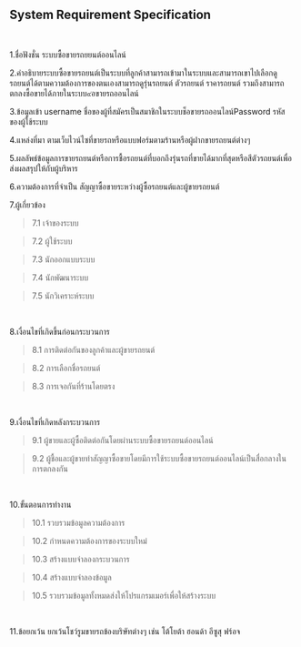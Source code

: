 ## System Requirement Specification

<br>

1.ชื่อฟังชั่น ระบบซื้อขายรถยยนต์ออนไลน์

2.คำอธิบายระบบซื้อขายรถยนต์เป็นระบบที่ลูกค้าสามารถเข้ามาในระบบและสามารถเขาไปเลือกดูรถยนต์ได้ตามความต้องการของตนเองสามารถดูรุ่นรถยนต์ ตัวรถยนต์ ราคารถยนต์ รวมถึงสามารถตกลงซื้อขายได้ภายในระบบ๙อขายรถออนไลน์

3.ข้อมูลเข้า username ชื่อของผู้ที่สมัครเป็นสมาชิกในระบบช็อขายรถออนไลน์Password รหัสของผู้ใช้ระบบ

4.แหล่งที่มา ตามเว็บไวน์ไซที่ขายรถหรือแบบฟอร์มตามร้านหรือผู้ฝากขายรถยนต์ต่างๆ

5.ผลลัพธ์ข้อมูลการขายรถยนต์หรือการชื้อรถยนต์ที่บอกถึงรุ่นรถที่ขายได้มากที่สุดหรือสีตัวรถยนต์เพื่อส่งผลสรุปให้กับผู้บริหาร

6.ความต้องการที่จำเป็น สัญญาซื้อขายระหว่างผู้ซื้อรถยนต์และผู้ขายรถยนต์

7.ผู้เกี่ยวข้อง 

>7.1 เจ้าของระบบ 

>7.2 ผู้ใช้ระบบ 

>7.3 นักออกแบบระบบ 

>7.4 นักพัฒนาระบบ 

>7.5 นักวิเคราะห์ระบบ

<br>

8.เงื่อนไขที่เกิดขึ้นก่อนกระบวนการ 

>8.1 การติดต่อกันของลูกค้าและผู้ขายรถยนต์ 

>8.2 การเลือกชื่อรถยนต์    

>8.3 การเจอกันที่ร้านโดยตรง

<br>

9.เงื่อนไขที่เกิดหลังกระบวนการ 

>9.1 ผู้ขายและผู้ซื้อติดต่อกันโดยผ่านระบบซื้อขายรถยนต์ออนไลน์ 

>9.2 ผู้ชื้อและผู้ขายทำสัญญาซื้อขายโดยมีการใช้ระบบซื้อขายรถยนต์ออนไลน์เป็นสื่อกลางในการตกลงกัน

<br>

10.ขั้นตอนการทำงาน

  >10.1 รวบรวมข้อมูลความต้องการ

  >10.2 กำหนดความต้องการของระบบใหม่

  >10.3 สร้างแบบจำลองกระบวนการ

  >10.4 สร้างแบบจำลองข้อมูล

  >10.5 รวบรวมข้อมูลทั้งหมดส่งให้โปรแกรมเมอร์เพื่อให้สร้างระบบ

<br>

11.ข้อยกเว้น ยกเว้นโชว์รูมขายรถข้องบริษัทต่างๆ เช่น โต้โยต้า ฮอนด้า อีซูสุ ฟร์อจ

<br>
<br>
<br>